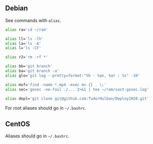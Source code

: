 ## Debian
See commands with `alias`.
```sh
alias ra='cd ~/ram'

alias ll='ls -lh'
alias la='ls -A'
alias l='ls -CF'

alias r2='rm -rf *'

alias bb='git branch'
alias ba='git branch -a'
alias glo='git log --pretty=format:"%h - %an, %ar : %s" -10'

alias mvf='find -name *.mp4 -exec mv {} . \;'
alias sec='gosec -no-fail ./... 2>&1 | tee ~/ram/sast-gosec.log'

alias depl='git clone git@github.com:TudorHulban/Deploy2020.git'
```
For root aliases should go in `~/.bashrc`.

## CentOS
Aliases should go in `~/.bashrc`.
